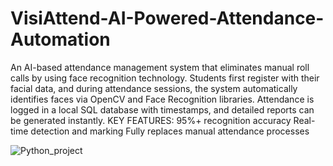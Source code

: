 # VisiAttend-AI-Powered-Attendance-Automation
An AI-based attendance management system that eliminates manual roll calls by using face recognition technology. Students first register with their facial data, and during attendance sessions, the system automatically identifies faces via OpenCV and Face Recognition libraries. Attendance is logged in a local SQL database with timestamps, and detailed reports can be generated instantly.
KEY FEATURES:
95%+ recognition accuracy
Real-time detection and marking
Fully replaces manual attendance processes

![Python_project](https://github.com/user-attachments/assets/87a541a3-bc46-4386-9334-807ffae10098)

